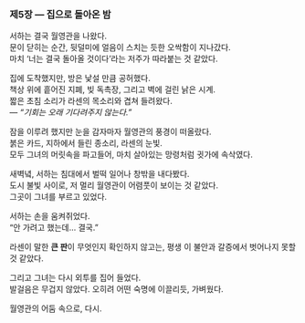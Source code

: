 ### 제5장 — 집으로 돌아온 밤

서하는 결국 월영관을 나왔다.  
문이 닫히는 순간, 뒷덜미에 얼음이 스치는 듯한 오싹함이 지나갔다.  
마치 ‘너는 결국 돌아올 것이다’라는 저주가 따라붙는 것 같았다.

집에 도착했지만, 방은 낯설 만큼 공허했다.  
책상 위에 흩어진 지폐, 빚 독촉장, 그리고 벽에 걸린 낡은 시계.  
짧은 초침 소리가 라센의 목소리와 겹쳐 들려왔다.  
— *“기회는 오래 기다려주지 않는다.”*

잠을 이루려 했지만 눈을 감자마자 월영관의 풍경이 떠올랐다.  
붉은 카드, 지하에서 들린 종소리, 라센의 눈빛.  
모두 그녀의 머릿속을 파고들어, 마치 살아있는 망령처럼 귓가에 속삭였다.  

새벽녘, 서하는 침대에서 벌떡 일어나 창밖을 내다봤다.  
도시 불빛 사이로, 저 멀리 월영관이 어렴풋이 보이는 것 같았다.  
그곳이 그녀를 부르고 있었다.

서하는 손을 움켜쥐었다.  
“안 가려고 했는데… 결국.”  

라센이 말한 **큰 판**이 무엇인지 확인하지 않고는, 평생 이 불안과 갈증에서 벗어나지 못할 것 같았다.  

그리고 그녀는 다시 외투를 집어 들었다.  
발걸음은 무겁지 않았다. 오히려 어떤 숙명에 이끌리듯, 가벼웠다.  

월영관의 어둠 속으로, 다시.